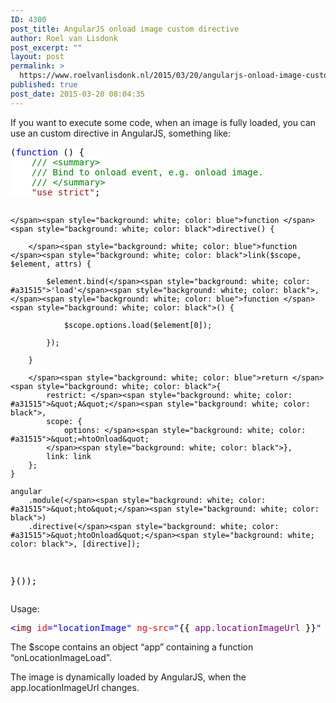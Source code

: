 ```yaml
---
ID: 4300
post_title: AngularJS onload image custom directive
author: Roel van Lisdonk
post_excerpt: ""
layout: post
permalink: >
  https://www.roelvanlisdonk.nl/2015/03/20/angularjs-onload-image-custom-directive/
published: true
post_date: 2015-03-20 08:04:35
---
```

<p>If you want to execute some code, when an image is fully loaded, you can use an custom directive in AngularJS, something like:</p>  <pre class="code"><span style="background: white; color: black">(</span><span style="background: white; color: blue">function </span><span style="background: white; color: black">() {
    </span><span style="background: white; color: green">/// &lt;summary&gt;
    /// Bind to onload event, e.g. onload image.
    /// &lt;/summary&gt;
    </span><span style="background: white; color: #a31515">&quot;use strict&quot;</span><span style="background: white; color: black">;

    </span><span style="background: white; color: blue">function </span><span style="background: white; color: black">directive() {
        
        </span><span style="background: white; color: blue">function </span><span style="background: white; color: black">link($scope, $element, attrs) {

            $element.bind(</span><span style="background: white; color: #a31515">'load'</span><span style="background: white; color: black">, </span><span style="background: white; color: blue">function </span><span style="background: white; color: black">() {

                $scope.options.load($element[0]);
                
            });

        }

        </span><span style="background: white; color: blue">return </span><span style="background: white; color: black">{
            restrict: </span><span style="background: white; color: #a31515">&quot;A&quot;</span><span style="background: white; color: black">,
            scope: {
                options: </span><span style="background: white; color: #a31515">&quot;=htoOnload&quot;
            </span><span style="background: white; color: black">},
            link: link
        };
    }

    angular
        .module(</span><span style="background: white; color: #a31515">&quot;hto&quot;</span><span style="background: white; color: black">)
        .directive(</span><span style="background: white; color: #a31515">&quot;htoOnload&quot;</span><span style="background: white; color: black">, [directive]);

}());</span></pre>

<p>Usage:</p>

<pre class="code"><span style="background: white; color: blue">&lt;</span><span style="background: white; color: maroon">img </span><span style="background: white; color: red">id</span><span style="background: white; color: blue">=&quot;locationImage&quot; </span><span style="background: white; color: red">ng-src</span><span style="background: white; color: blue">=&quot;</span><span style="background: white; color: black">{{ </span><span style="background: white; color: purple">app.locationImageUrl </span><span style="background: white; color: black">}}</span><span style="background: white; color: blue">&quot; </span><span style="background: white; color: red">hto-onload</span><span style="background: white; color: blue">=&quot;{ load: app.onLocationImageLoad }&quot; /&gt;</span></pre>


<p>The $scope contains an object “app” containing a function “onLocationImageLoad”.</p>

<p>The image is dynamically loaded by AngularJS, when the app.locationImageUrl changes.</p>